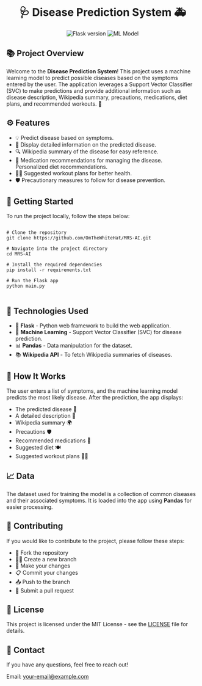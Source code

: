 <h1 align="center">🩺 Disease Prediction System 🚑</h1>

<p align="center">
  <img src="https://img.shields.io/badge/Flask-v1.1.2-blue" alt="Flask version">
  <img src="https://img.shields.io/badge/ML-SVC-orange" alt="ML Model">
</p>

<h2>📚 Project Overview</h2>
<p>
  Welcome to the <strong>Disease Prediction System</strong>! This project uses a machine learning model to predict possible diseases based on the symptoms entered by the user. The application leverages a Support Vector Classifier (SVC) to make predictions and provide additional information such as disease description, Wikipedia summary, precautions, medications, diet plans, and recommended workouts. 🌟
</p>

<h2>⚙️ Features</h2>
<ul>
  <li>💡 Predict disease based on symptoms.</li>
  <li>📄 Display detailed information on the predicted disease.</li>
  <li>🔍 Wikipedia summary of the disease for easy reference.</li>
  <li>💊 Medication recommendations for managing the disease.</li>
  <li🥗> Personalized diet recommendations.</li>
  <li>🏋️‍♂️ Suggested workout plans for better health.</li>
  <li>🛡️ Precautionary measures to follow for disease prevention.</li>
</ul>

<h2>🚀 Getting Started</h2>
<p>To run the project locally, follow the steps below:</p>

<pre>
<code>
# Clone the repository
git clone https://github.com/OmTheWhiteHat/MRS-AI.git

# Navigate into the project directory
cd MRS-AI

# Install the required dependencies
pip install -r requirements.txt

# Run the Flask app
python main.py
</code>
</pre>

<h2>📜 Technologies Used</h2>
<ul>
  <li>🔧 <strong>Flask</strong> - Python web framework to build the web application.</li>
  <li>🤖 <strong>Machine Learning</strong> - Support Vector Classifier (SVC) for disease prediction.</li>
  <li>📊 <strong>Pandas</strong> - Data manipulation for the dataset.</li>
  <li>📚 <strong>Wikipedia API</strong> - To fetch Wikipedia summaries of diseases.</li>
</ul>

<h2>🔧 How It Works</h2>
<p>
  The user enters a list of symptoms, and the machine learning model predicts the most likely disease. After the prediction, the app displays:
  <ul>
    <li>The predicted disease 🏥</li>
    <li>A detailed description 📖</li>
    <li>Wikipedia summary 🌍</li>
    <li>Precautions 🛡️</li>
    <li>Recommended medications 💊</li>
    <li>Suggested diet 🍽️</li>
    <li>Suggested workout plans 🏋️‍♂️</li>
  </ul>
</p>

<h2>📈 Data</h2>
<p>The dataset used for training the model is a collection of common diseases and their associated symptoms. It is loaded into the app using <strong>Pandas</strong> for easier processing.</p>

<h2>🤝 Contributing</h2>
<p>If you would like to contribute to the project, please follow these steps:</p>
<ul>
  <li>🍴 Fork the repository</li>
  <li>🧑‍💻 Create a new branch</li>
  <li>🔧 Make your changes</li>
  <li>📋 Commit your changes</li>
  <li>📤 Push to the branch</li>
  <li>🔀 Submit a pull request</li>
</ul>

<h2>📝 License</h2>
<p>This project is licensed under the MIT License - see the <a href="LICENSE" target="_blank">LICENSE</a> file for details.</p>

<h2>💬 Contact</h2>
<p>If you have any questions, feel free to reach out!</p>
<p>Email: <a href="mailto:omprakashbehera.cse@gmail.com">your-email@example.com</a></p>

